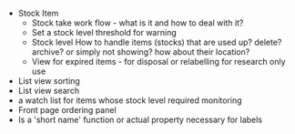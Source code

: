 - Stock Item 
  - Stock take work flow - what is it and how to deal with it?
  - Set a stock level threshold for warning
  - Stock level How to handle items (stocks) that are used up? delete? archive? or simply not showing? how about their location? 
  - View for expired items - for disposal or relabelling for research only use
- List view sorting
- List view search
- a watch list for items whose stock level required monitoring
- Front page ordering panel
- Is a 'short name' function or actual property necessary for labels